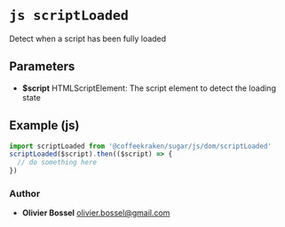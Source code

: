 


<!-- @namespace    sugar.js.dom -->

# ```js scriptLoaded ```


Detect when a script has been fully loaded

## Parameters

- **$script**  HTMLScriptElement: The script element to detect the loading state



## Example (js)

```js
import scriptLoaded from '@coffeekraken/sugar/js/dom/scriptLoaded'
scriptLoaded($script).then(($script) => {
  // do something here
})
```


### Author
- **Olivier Bossel** <a href="mailto:olivier.bossel@gmail.com">olivier.bossel@gmail.com</a> 



